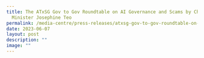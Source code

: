 ```yaml
---
title: The ATxSG Gov to Gov Roundtable on AI Governance and Scams by Chair and
  Minister Josephine Teo
permalink: /media-centre/press-releases/atxsg-gov-to-gov-roundtable-on-ai-governance-and-scams/
date: 2023-06-07
layout: post
description: ""
image: ""
---
```

